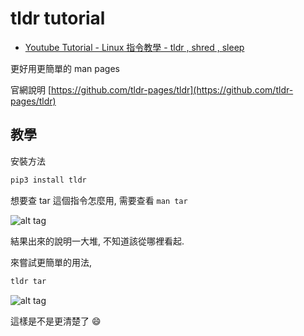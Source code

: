 # tldr tutorial

* [Youtube Tutorial - Linux 指令教學 - tldr , shred , sleep](https://youtu.be/RqI-DF1I8R0?t=24)

更好用更簡單的 man pages

官網說明 [https://github.com/tldr-pages/tldr](https://github.com/tldr-pages/tldr)

## 教學

安裝方法

```cmd
pip3 install tldr
```

想要查 tar 這個指令怎麼用, 需要查看 `man tar`

![alt tag](https://i.imgur.com/Ny6a9AJ.png)

結果出來的說明一大堆, 不知道該從哪裡看起.

來嘗試更簡單的用法,

```cmd
tldr tar
```

![alt tag](https://i.imgur.com/Grm5xpC.png)

這樣是不是更清楚了 :smile:
